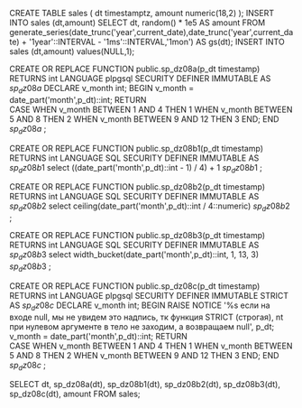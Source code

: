 CREATE TABLE sales 
(
dt timestamptz,
amount numeric(18,2)
);
INSERT INTO sales (dt,amount)
SELECT 
	dt,
	random() * 1e5 AS amount 
FROM 
	generate_series(date_trunc('year',current_date),date_trunc('year',current_date) + '1year'::INTERVAL - '1ms'::INTERVAL,'1mon') AS gs(dt);
INSERT INTO sales (dt,amount) values(NULL,1); 

CREATE OR REPLACE FUNCTION public.sp_dz08a(p_dt timestamp)
RETURNS int
 LANGUAGE plpgsql
 SECURITY DEFINER
 IMMUTABLE 
AS 
$sp_dz08a$
DECLARE 
	v_month int;
BEGIN
	v_month = date_part('month',p_dt)::int;
	RETURN  
		CASE 
			WHEN v_month BETWEEN 1 AND 4 THEN 1
			WHEN v_month BETWEEN 5 AND 8 THEN 2
			WHEN v_month BETWEEN 9 AND 12 THEN 3
		END;
END
$sp_dz08a$
;  

CREATE OR REPLACE FUNCTION public.sp_dz08b1(p_dt timestamp)
RETURNS int
 LANGUAGE SQL
 SECURITY DEFINER
 IMMUTABLE
AS 
$sp_dz08b1$
	select ((date_part('month',p_dt)::int - 1) / 4) + 1
$sp_dz08b1$
;  

CREATE OR REPLACE FUNCTION public.sp_dz08b2(p_dt timestamp)
RETURNS int
 LANGUAGE SQL
 SECURITY DEFINER
 IMMUTABLE
AS 
$sp_dz08b2$
	select ceiling(date_part('month',p_dt)::int / 4::numeric)
$sp_dz08b2$
;  

CREATE OR REPLACE FUNCTION public.sp_dz08b3(p_dt timestamp)
RETURNS int
 LANGUAGE SQL
 SECURITY DEFINER
 IMMUTABLE
AS 
$sp_dz08b3$
	select width_bucket(date_part('month',p_dt)::int, 1, 13, 3)
$sp_dz08b3$
;  

CREATE OR REPLACE FUNCTION public.sp_dz08c(p_dt timestamp)
RETURNS int
 LANGUAGE plpgsql
 SECURITY DEFINER
 IMMUTABLE 
 STRICT
AS 
$sp_dz08c$
DECLARE 
	v_month int;
BEGIN
	RAISE NOTICE '%s если на входе null, мы не увидем это надпись, тк функция STRICT (строгая), nt при нулевом аргументе в тело не заходим, а возвращаем null', p_dt;
	v_month = date_part('month',p_dt)::int;
	RETURN  
		CASE 
			WHEN v_month BETWEEN 1 AND 4 THEN 1
			WHEN v_month BETWEEN 5 AND 8 THEN 2
			WHEN v_month BETWEEN 9 AND 12 THEN 3
		END;
END
$sp_dz08c$
;  


SELECT 
	dt,
	sp_dz08a(dt),
	sp_dz08b1(dt),
	sp_dz08b2(dt),
	sp_dz08b3(dt),
	sp_dz08c(dt),
	amount 
FROM 
	sales;
